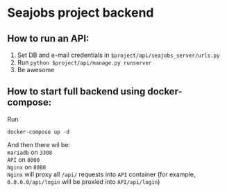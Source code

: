 # Seajobs project backend

## How to run an API:
1. Set DB and e-mail credentials in ``$project/api/seajobs_server/urls.py``
2. Run ``python $project/api/manage.py runserver``
3. Be awesome

## How to start full backend using docker-compose:
Run
```
docker-compose up -d
```
And then there wil be:  
``mariadb`` on ``3308``  
``API`` on ``8000``  
``Nginx`` on ``8080``  
``Nginx`` will proxy all ``/api/`` requests into ``API`` container (for example, ``0.0.0.0/api/login`` will be proxied into ``API/api/login``)
